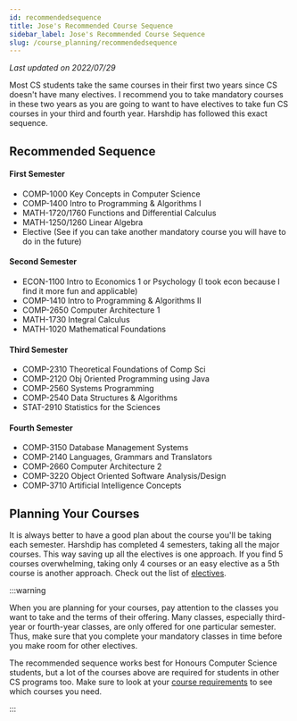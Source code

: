 ```yaml
---
id: recommendedsequence
title: Jose's Recommended Course Sequence
sidebar_label: Jose's Recommended Course Sequence
slug: /course_planning/recommendedsequence
---
```


_Last updated on 2022/07/29_

Most CS students take the same courses in their first two years since CS doesn't have many electives. I recommend you to take mandatory courses in these two years as you are going to want to have electives to take fun CS courses in your third and fourth year.
Harshdip has followed this exact sequence.

## Recommended Sequence

#### First Semester

-   COMP-1000 Key Concepts in Computer Science
-   COMP-1400 Intro to Programming & Algorithms I
-   MATH-1720/1760 Functions and Differential Calculus
-   MATH-1250/1260 Linear Algebra
-   Elective (See if you can take another mandatory course you will have to do in the future)

#### Second Semester

-   ECON-1100 Intro to Economics 1 or Psychology (I took econ because I find it more fun and applicable)
-   COMP-1410 Intro to Programming & Algorithms II
-   COMP-2650 Computer Architecture 1
-   MATH-1730 Integral Calculus
-   MATH-1020 Mathematical Foundations

#### Third Semester

-   COMP-2310 Theoretical Foundations of Comp Sci
-   COMP-2120 Obj Oriented Programming using Java
-   COMP-2560 Systems Programming
-   COMP-2540 Data Structures & Algorithms
-   STAT-2910 Statistics for the Sciences

#### Fourth Semester

-   COMP-3150 Database Management Systems
-   COMP-2140 Languages, Grammars and Translators
-   COMP-2660 Computer Architecture 2
-   COMP-3220 Object Oriented Software Analysis/Design
-   COMP-3710 Artificial Intelligence Concepts

## Planning Your Courses

It is always better to have a good plan about the course you'll be taking each semester. Harshdip has completed 4 semesters, taking all the major courses. This way saving up all the electives is one approach. If you find 5 courses overwhelming, taking only 4 courses or an easy elective as a 5th course is another approach. Check out the list of [electives](/css-wiki/courses/course_planning/electives).

:::warning

When you are planning for your courses, pay attention to the classes you want to take and the terms of their offering. Many classes, especially third-year or fourth-year classes, are only offered for one particular semester. Thus, make sure that you complete your mandatory classes in time before you make room for other electives.

The recommended sequence works best for Honours Computer Science students, but a lot of the courses above are required for students in other CS programs too. Make sure to look at your [course requirements](https://www.uwindsor.ca/secretariat/282/undergraduate-and-graduate-calendars) to see which courses you need.

:::
